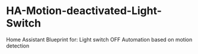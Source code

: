 # HA-Motion-deactivated-Light-Switch
 Home Assistant Blueprint for: Light switch OFF Automation based on motion detection

